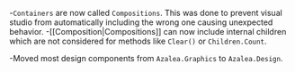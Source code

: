 -`Containers` are now called `Compositions`. This was done to prevent visual studio from automatically including the wrong one causing unexpected behavior.
-[[Composition|Compositions]] can now include internal children which are not considered for methods like `Clear()` or `Children.Count`.

-Moved most design components from `Azalea.Graphics` to `Azalea.Design`.